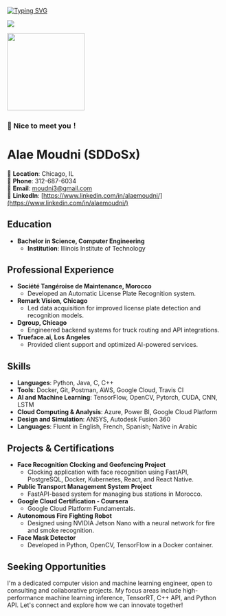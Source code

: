 [![Typing SVG](https://readme-typing-svg.demolab.com?font=Fira+Code&size=26&duration=2500&pause=750&multiline=true&width=760&height=83&lines=Hello%2C+my+name+is+Alae+Moudni;I+specialize+in+high-performance+API's+and+Computer+Vision+Model+Training+and+Inference)](https://git.io/typing-svg)


![](https://komarev.com/ghpvc/?username=sddosx)

<img height="180em" src="https://github-readme-stats.vercel.app/api?username=sddosx&show_icons=true&hide_border=true&&count_private=true&include_all_commits=true" />

### :wave: Nice to meet you！

# Alae Moudni (SDDoSx)

📍 **Location**: Chicago, IL  
📱 **Phone**: 312-687-6034  
📧 **Email**: moudni3@gmail.com  
💼 **LinkedIn**: [https://www.linkedin.com/in/alaemoudni/](https://www.linkedin.com/in/alaemoudni/)

## Education
- **Bachelor in Science, Computer Engineering**
  - **Institution**: Illinois Institute of Technology

## Professional Experience
- **Société Tangéroise de Maintenance, Morocco**
  - Developed an Automatic License Plate Recognition system.
- **Remark Vision, Chicago**
  - Led data acquisition for improved license plate detection and recognition models.
- **Dgroup, Chicago**
  - Engineered backend systems for truck routing and API integrations.
- **Trueface.ai, Los Angeles**
  - Provided client support and optimized AI-powered services.

## Skills
- **Languages**: Python, Java, C, C++
- **Tools**: Docker, Git, Postman, AWS, Google Cloud, Travis CI
- **AI and Machine Learning**: TensorFlow, OpenCV, Pytorch, CUDA, CNN, LSTM
- **Cloud Computing & Analysis**: Azure, Power BI, Google Cloud Platform
- **Design and Simulation**: ANSYS, Autodesk Fusion 360
- **Languages**: Fluent in English, French, Spanish; Native in Arabic

## Projects & Certifications
- **Face Recognition Clocking and Geofencing Project**
  - Clocking application with face recognition using FastAPI, PostgreSQL, Docker, Kubernetes, React, and React Native.
- **Public Transport Management System Project**
  - FastAPI-based system for managing bus stations in Morocco.
- **Google Cloud Certification - Coursera**
  - Google Cloud Platform Fundamentals.
- **Autonomous Fire Fighting Robot**
  - Designed using NVIDIA Jetson Nano with a neural network for fire and smoke recognition.
- **Face Mask Detector**
  - Developed in Python, OpenCV, TensorFlow in a Docker container.

## Seeking Opportunities
I'm a dedicated computer vision and machine learning engineer, open to consulting and collaborative projects. My focus areas include high-performance machine learning inference, TensorRT, C++ API, and Python API. Let's connect and explore how we can innovate together!
